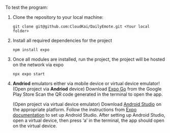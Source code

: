 To test the program:

1. Clone the repository to your local machine:
   ```
   git clone git@github.com:CloudKai/DailyEmote.git <Your local folder>
   ```
2. Install all required dependencies for the project
   ```
   npm install expo
   ```
3. Once all modules are installed, run the project, the project will be hosted on the network via expo
   ```
   npx expo start
   ```
4. **Andriod** emulators either via mobile device or virtual device emulator!
   (Open project via **Andriod** device) Download [Expo Go](https://expo.dev/go) from the Google Play Store
   Scan the QR code generated in the terminal to open the app.

   (Open project via virtual device emulator) Download [Android Studio](https://developer.android.com/studio) on the appropriate platform.
   Follow the instructions from [Expo documentation](https://docs.expo.dev/get-started/set-up-your-environment/?platform=android&device=simulated&mode=development-build&buildEnv=local) to set up Android Studio.
   After setting up Android Studio, open a virtual device, then press ‘a’ in the terminal, the app should open on the virtual device.
